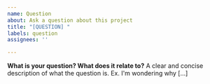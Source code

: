 ```yaml
---
name: Question
about: Ask a question about this project
title: "[QUESTION] "
labels: question
assignees: ''

---
```


**What is your question? What does it relate to?**
A clear and concise description of what the question is. Ex. I'm wondering why [...]
